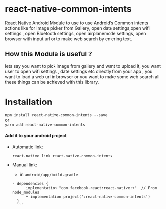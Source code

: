 # react-native-common-intents
React Native Android Module to use to use Android's Common intents actions like for Image picker from Gallery, open date settings,open wifi settings , open Bluetooth settings, open airplanemode settings, open browser with input url or to make web search by entering text.


## How this Module is useful ?
lets say you want to pick image from gallery and want to upload it, you want user to open wifi settings , date settings etc directly from your app , you want to load a web url in browser or you want to make some web search all these things can be achieved with this library.

# Installation
 `npm install react-native-common-intents --save`  
       or  
  `yarn add react-native-common-intents`
    
#### Add it to your android project

- Automatic link:  

    `react-native link react-native-common-intents`  
   
- Manual link:

     - in `android/app/build.gradle` 
     ```
     - dependencies {  
           implementation "com.facebook.react:react-native:+"  // From node_modules  
           + implementation project(':react-native-common-intents')  
       }   
       ```

       
    
     
 
